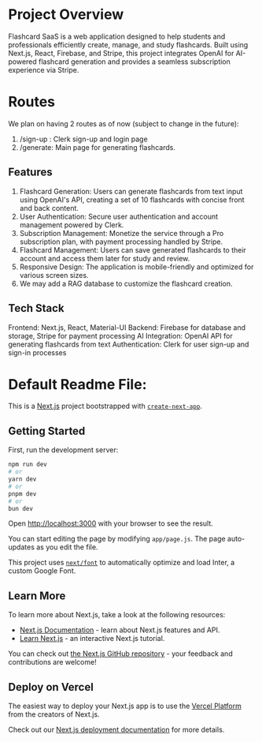 # Project Overview
Flashcard SaaS is a web application designed to help students and professionals efficiently create, manage, and study flashcards. Built using Next.js, React, Firebase, and Stripe, this project integrates OpenAI for AI-powered flashcard generation and provides a seamless subscription experience via Stripe.

# Routes
We plan on having 2 routes as of now (subject to change in the future):
1. /sign-up : Clerk sign-up and login page
2. /generate: Main page for generating flashcards.

## Features
1. Flashcard Generation: Users can generate flashcards from text input using OpenAI's API, creating a set of 10 flashcards with concise front and back content.
2. User Authentication: Secure user authentication and account management powered by Clerk.
3. Subscription Management: Monetize the service through a Pro subscription plan, with payment processing handled by Stripe.
4. Flashcard Management: Users can save generated flashcards to their account and access them later for study and review.
5. Responsive Design: The application is mobile-friendly and optimized for various screen sizes.
6. We may add a RAG database to customize the flashcard creation.

## Tech Stack
Frontend: Next.js, React, Material-UI
Backend: Firebase for database and storage, Stripe for payment processing
AI Integration: OpenAI API for generating flashcards from text
Authentication: Clerk for user sign-up and sign-in processes



# Default Readme File:
This is a [Next.js](https://nextjs.org/) project bootstrapped with [`create-next-app`](https://github.com/vercel/next.js/tree/canary/packages/create-next-app).

## Getting Started

First, run the development server:

```bash
npm run dev
# or
yarn dev
# or
pnpm dev
# or
bun dev
```

Open [http://localhost:3000](http://localhost:3000) with your browser to see the result.

You can start editing the page by modifying `app/page.js`. The page auto-updates as you edit the file.

This project uses [`next/font`](https://nextjs.org/docs/basic-features/font-optimization) to automatically optimize and load Inter, a custom Google Font.

## Learn More

To learn more about Next.js, take a look at the following resources:

- [Next.js Documentation](https://nextjs.org/docs) - learn about Next.js features and API.
- [Learn Next.js](https://nextjs.org/learn) - an interactive Next.js tutorial.

You can check out [the Next.js GitHub repository](https://github.com/vercel/next.js/) - your feedback and contributions are welcome!

## Deploy on Vercel

The easiest way to deploy your Next.js app is to use the [Vercel Platform](https://vercel.com/new?utm_medium=default-template&filter=next.js&utm_source=create-next-app&utm_campaign=create-next-app-readme) from the creators of Next.js.

Check out our [Next.js deployment documentation](https://nextjs.org/docs/deployment) for more details.
